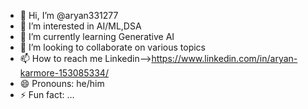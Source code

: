 - 👋 Hi, I’m @aryan331277
- 👀 I’m interested in AI/ML,DSA
- 🌱 I’m currently learning Generative AI
- 💞️ I’m looking to collaborate on various topics
- 📫 How to reach me Linkedin-->https://www.linkedin.com/in/aryan-karmore-153085334/
- 😄 Pronouns: he/him
- ⚡ Fun fact: ...

<!---
aryan331277/aryan331277 is a ✨ special ✨ repository because its `README.md` (this file) appears on your GitHub profile.
You can click the Preview link to take a look at your changes.
--->
